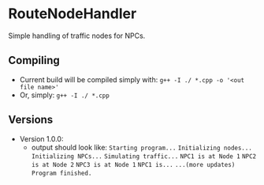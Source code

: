 # RouteNodeHandler
Simple handling of traffic nodes for NPCs.

## Compiling
- Current build will be compiled simply with:
    `g++ -I ./ *.cpp -o '<out file name>'`
- Or, simply:
    `g++ -I ./ *.cpp`

## Versions
- Version 1.0.0:
    - output should look like:
        `Starting program...`
        `Initializing nodes...`
        `Initializing NPCs...`
        `Simulating traffic...`
        `NPC1 is at Node 1`
        `NPC2 is at Node 2`
        `NPC3 is at Node 1`
        `NPC1 is...`
        `...(more updates)`
        `Program finished.`